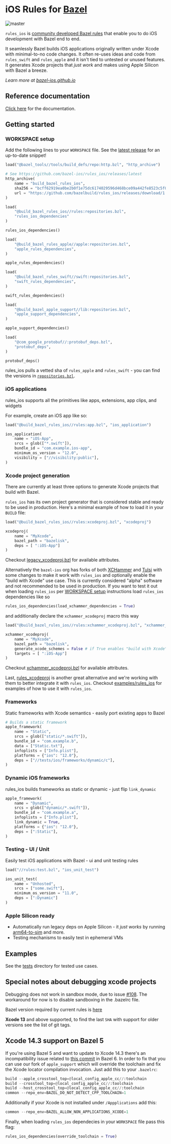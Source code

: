# iOS Rules for [Bazel](https://bazel.build)

![master](https://github.com/bazel-ios/rules_ios/workflows/CI-master/badge.svg)

`rules_ios` is [community developed Bazel rules](https://bazel-ios.github.io/)
that enable you to do iOS development with Bazel end to end.

It seamlessly Bazel builds iOS applications originally written under Xcode with
minimal-to-no code changes. It often re-uses ideas and code from `rules_swift`
and `rules_apple` and it isn't tied to untested or unused features. It generates
Xcode projects that _just work_ and makes using Apple Silicon with Bazel a
breeze.

_Learn more at [bazel-ios.github.io](https://bazel-ios.github.io/)_

## Reference documentation

[Click here](https://github.com/bazel-ios/rules_ios/tree/master/docs)
for the documentation.

## Getting started

### WORKSPACE setup

Add the following lines to your `WORKSPACE` file.
See the [latest release](https://github.com/bazel-ios/rules_ios/releases/latest) for an up-to-date snippet!

```python
load("@bazel_tools//tools/build_defs/repo:http.bzl", "http_archive")

# See https://github.com/bazel-ios/rules_ios/releases/latest
http_archive(
    name = "build_bazel_rules_ios",
    sha256 = "bcff62919ea0be2b0f1e75dc6174029596d468bce09a442fe8523c5f0130ceb0",
    url = "https://github.com/bazelbuild/rules_ios/releases/download/1.0.0/rules_ios.1.0.0.tar.gz",
)

load(
    "@build_bazel_rules_ios//rules:repositories.bzl",
    "rules_ios_dependencies"
)

rules_ios_dependencies()

load(
    "@build_bazel_rules_apple//apple:repositories.bzl",
    "apple_rules_dependencies",
)

apple_rules_dependencies()

load(
    "@build_bazel_rules_swift//swift:repositories.bzl",
    "swift_rules_dependencies",
)

swift_rules_dependencies()

load(
    "@build_bazel_apple_support//lib:repositories.bzl",
    "apple_support_dependencies",
)

apple_support_dependencies()

load(
    "@com_google_protobuf//:protobuf_deps.bzl",
    "protobuf_deps",
)

protobuf_deps()
```

rules_ios pulls a vetted sha of `rules_apple` and `rules_swift` - you can find the versions in [`repositories.bzl`](https://github.com/bazel-ios/rules_ios/tree/master/rules/repositories.bzl).

### iOS applications

rules_ios supports all the primitives like apps, extensions, app clips, and widgets

For example, create an iOS app like so:

```python
load("@build_bazel_rules_ios//rules:app.bzl", "ios_application")

ios_application(
    name = "iOS-App",
    srcs = glob(["*.swift"]),
    bundle_id = "com.example.ios-app",
    minimum_os_version = "12.0",
    visibility = ["//visibility:public"],
)
```

### Xcode project generation

There are currently at least three options to generate Xcode projects that build with Bazel.

`rules_ios` has its own project generator that is considered stable and ready to be used in production. Here's a minimal example of how to load it in your `BUILD` file:

```python
load("@build_bazel_rules_ios//rules:xcodeproj.bzl", "xcodeproj")

xcodeproj(
    name = "MyXcode",
    bazel_path = "bazelisk",
    deps = [ ":iOS-App"]
)
```

Checkout [legacy_xcodeproj.bzl](https://github.com/bazel-ios/rules_ios/blob/master/rules/legacy_xcodeproj.bzl) for available attributes.

Alternatively the `bazel-ios` org has forks of both [XCHammer](https://github.com/bazel-ios/xchammer) and [Tulsi](https://github.com/bazel-ios/tulsi) with some changes to make it work with `rules_ios` and optionally enable the "build with Xcode" use case. This is currently considered "alpha" software and not recommended to be used in production. If you want to test it out when loading `rules_ios` per [WORKSPACE setup](#workspace-setup) instructions load `rules_ios` dependencies like so

```python
rules_ios_dependencies(load_xchammer_dependencies = True)
```

and additionally declare the `xchammer_xcodeproj` macro this way

```python
load("@build_bazel_rules_ios//rules:xchammer_xcodeproj.bzl", "xchammer_xcodeproj")

xchammer_xcodeproj(
    name = "MyXcode",
    bazel_path = "bazelisk",
    generate_xcode_schemes = False # if True enables "build with Xcode"
    targets = [ ":iOS-App"]
)
```

Checkout [xchammer_xcodeproj.bzl](https://github.com/bazel-ios/rules_ios/blob/master/rules/xchammer_xcodeproj.bzl) for available attributes.

Last, [rules_xcodeproj](https://github.com/MobileNativeFoundation/rules_xcodeproj) is another great alternative and we're working with them to better integrate it with `rules_ios`. Checkout [examples/rules_ios](https://github.com/MobileNativeFoundation/rules_xcodeproj/tree/main/examples/rules_ios) for examples of how to use it with `rules_ios`.

### Frameworks

Static frameworks with Xcode semantics - easily port existing apps to Bazel

```python
# Builds a static framework
apple_framework(
    name = "Static",
    srcs = glob(["static/*.swift"]),
    bundle_id = "com.example.b",
    data = ["Static.txt"],
    infoplists = ["Info.plist"],
    platforms = {"ios": "12.0"},
    deps = ["//tests/ios/frameworks/dynamic/c"],
)
```

### Dynamic iOS frameworks

rules_ios builds frameworks as static or dynamic - just flip
`link_dynamic`

```python
apple_framework(
    name = "Dynamic",
    srcs = glob(["dynamic/*.swift"]),
    bundle_id = "com.example.a",
    infoplists = ["Info.plist"],
    link_dynamic = True,
    platforms = {"ios": "12.0"},
    deps = [":Static"],
)
```

### Testing - UI / Unit

Easily test iOS applications with Bazel - ui and unit testing rules

```python
load("//rules:test.bzl", "ios_unit_test")

ios_unit_test(
    name = "Unhosted",
    srcs = ["some.swift"],
    minimum_os_version = "11.0",
    deps = [":Dynamic"]
)
```

### Apple Silicon ready

- Automatically run legacy deps on Apple Silicon - it _just works_ by running [arm64-to-sim](https://github.com/bogo/arm64-to-sim) and more.
- Testing mechanisms to easily test in ephemeral VMs

## Examples

See the [tests](https://github.com/bazel-ios/rules_ios/tree/master/tests)
directory for tested use cases.

## Special notes about debugging xcode projects

Debugging does not work in sandbox mode, due to issue [#108](https://github.com/bazel-ios/rules_ios/issues/108). The workaround for now is to disable sandboxing in the .bazelrc file.

Bazel version required by current rules is [here](https://github.com/bazel-ios/rules_ios/blob/master/.bazelversion)

**Xcode 13** and above supported, to find the last `SHA` with support for older versions see the list of git tags.

## Xcode 14.3 support on Bazel 5

If you're using Bazel 5 and want to update to Xcode 14.3 there's an incompatibility issue related to [this commit](https://github.com/bazelbuild/bazel//commit/43dadb275b3f9690242bf2d94a0757c721d231a9) in Bazel 6. In order to fix that you can use our fork of `apple_support` which will override the toolchain and fix the Xcode locator compilation invocation. Just add this to your `.bazelrc`:

```python
build --apple_crosstool_top=@local_config_apple_cc//:toolchain
build --crosstool_top=@local_config_apple_cc//:toolchain
build --host_crosstool_top=@local_config_apple_cc//:toolchain
common --repo_env=BAZEL_DO_NOT_DETECT_CPP_TOOLCHAIN=1
```

Additionally if your Xcode is not installed under `/Appplications` add this:

```python
common --repo_env=BAZEL_ALLOW_NON_APPLICATIONS_XCODE=1
```

Finally, when loading `rules_ios` dependecies in your `WORKSPACE` file pass this flag:

```python
rules_ios_dependencies(override_toolchain = True)
```